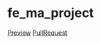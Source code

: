 # fe_ma_project
[Preview](https://github.com/romc0de/fe_ma_project/tree/gh-pages)
[PullRequest](https://github.com/romc0de/fe_ma_project/pull/1)